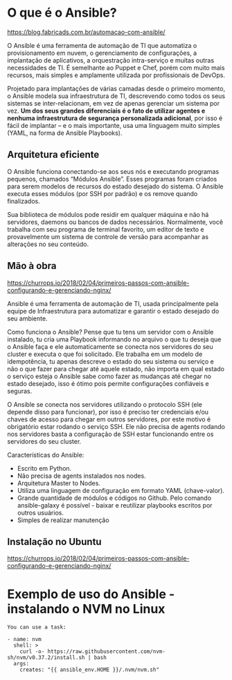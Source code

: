 # O que é o Ansible?

https://blog.fabricads.com.br/automacao-com-ansible/

O Ansible é uma ferramenta de automação de TI que automatiza o provisionamento em nuvem, o gerenciamento de configurações, a implantação de aplicativos, a orquestração intra-serviço e muitas outras necessidades de TI. É semelhante ao Puppet e Chef, porém com muito mais recursos, mais simples e amplamente utilizada por profissionais de DevOps.

Projetado para implantações de várias camadas desde o primeiro momento, o Ansible modela sua infraestrutura de TI, descrevendo como todos os seus sistemas se inter-relacionam, em vez de apenas gerenciar um sistema por vez. **Um dos seus grandes diferenciais é o fato de utilizar agentes e nenhuma infraestrutura de segurança personalizada adicional**, por isso é fácil de implantar – e o mais importante, usa uma linguagem muito simples (YAML, na forma de Ansible Playbooks).

 

## Arquitetura eficiente

O Ansible funciona conectando-se aos seus nós e executando programas pequenos, chamados “Módulos Ansible”. Esses programas foram criados para serem modelos de recursos do estado desejado do sistema. O Ansible executa esses módulos (por SSH por padrão) e os remove quando finalizados.

Sua biblioteca de módulos pode residir em qualquer máquina e não há servidores, daemons ou bancos de dados necessários. Normalmente, você trabalha com seu programa de terminal favorito, um editor de texto e provavelmente um sistema de controle de versão para acompanhar as alterações no seu conteúdo.


## Mão à obra

https://churrops.io/2018/02/04/primeiros-passos-com-ansible-configurando-e-gerenciando-nginx/

Ansible é uma ferramenta de automação de TI, usada principalmente pela equipe de Infraestrutura para automatizar e garantir o estado desejado do seu ambiente.

Como funciona o Ansible?
Pense que tu tens um servidor com o Ansible instalado, tu cria uma Playbook informando no arquivo o que tu deseja que o Ansible faça e ele automaticamente se conecta nos servidores do seu cluster e executa o que foi solicitado. Ele trabalha em um modelo de idempotência, tu apenas descreve o estado do seu sistema ou serviço e não o que fazer para chegar até aquele estado, não importa em qual estado o serviço esteja o Ansible sabe como fazer as mudanças até chegar no estado desejado, isso é ótimo pois permite configurações confiáveis e seguras.

O Ansible se conecta nos servidores utilizando o protocolo SSH (ele depende disso para funcionar), por isso é preciso ter credenciais e/ou chaves de acesso para chegar em outros servidores, por este motivo é obrigatório estar rodando o serviço SSH. Ele não precisa de agents rodando nos servidores basta a configuração de SSH estar funcionando entre os servidores do seu cluster.


Características do Ansible:

- Escrito em Python.
- Não precisa de agents instalados nos nodes.
- Arquitetura Master to Nodes.
- Utiliza uma linguagem de configuração em formato YAML (chave-valor).
- Grande quantidade de módulos e códigos no Github. Pelo comando ansible-galaxy é possível - baixar e reutilizar playbooks escritos por outros usuários.
- Simples de realizar manutenção

## Instalação no Ubuntu

https://churrops.io/2018/02/04/primeiros-passos-com-ansible-configurando-e-gerenciando-nginx/



# Exemplo de uso do Ansible - instalando o NVM no Linux

```
You can use a task:

- name: nvm
  shell: >
    curl -o- https://raw.githubusercontent.com/nvm-sh/nvm/v0.37.2/install.sh | bash
  args:
    creates: "{{ ansible_env.HOME }}/.nvm/nvm.sh"
```